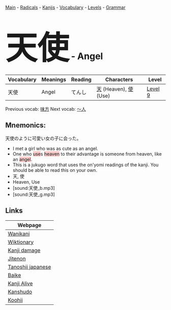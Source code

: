 <style> bigfont {font-size: 100px}</style>
[Main](../README.md) -
[Radicals](../radicals.md) -
[Kanjis](../kanjis.md) -
[Vocabulary](../vocabulary.md) -
[Levels](../levels.md) -
[Grammar](../grammar.md)
# <bigfont> 天使</bigfont> - Angel 

| Vocabulary | Meanings | Reading | Characters | Level |
| --- | --- | --- | --- | --- |
| 天使 | Angel | てんし |  [天](../kanjis/天.md) (Heaven), [使](../kanjis/使.md) (Use) | [Level 9](../levels/wk_level9.md) |

Previous vocab: [味方](味方.md) Next vocab: [〜人](〜人.md) 

## Mnemonics:
天使のように可愛い女の子に会った。
* I met a girl who was as cute as an angel.
* One who <span style="background-color:#ffcccb"> use</span>s <span style="background-color:#ffcccb"> heaven</span> to their advantage is someone from heaven, like an <span style="background-color:#ffcccb"> angel</span>.
* This is a jukugo word that uses the on'yomi readings of the kanji. You should be able to read this on your own.
* 天, 使
* Heaven, Use
* [sound:天使_b.mp3]
* [sound:天使_g.mp3]


## Links 

| Webpage |
| --- |
| [Wanikani          ](https://www.wanikani.com/kanji/天使) |
| [Wiktionary        ](https://en.wiktionary.org/wiki/天使) |
| [Kanji damage      ](http://www.kanjidamage.com/kanji/search?utf8=✓&q=天使) |
| [Jitenon           ](https://jitenon.com/kanji/天使) |
| [Tanoshii japanese ](https://www.tanoshiijapanese.com/dictionary/kanji.cfm?k=天使) |
| [Baike             ](https://baike.baidu.com/item/天使) |
| [Kanji Alive       ](https://app.kanjialive.com/天使) |
| [Kanshudo          ](https://www.kanshudo.com/searchmn?q=天使) |
| [Koohii            ](https://kanji.koohii.com/study/kanji/天使) |
